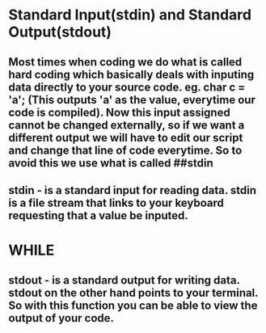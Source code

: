 # Standard Input(stdin) and Standard Output(stdout)

## Most times when coding we do what is called hard coding which basically deals with inputing data directly to your source code. eg. char c = 'a'; (This outputs 'a' as the value, everytime our code is compiled). Now this input assigned cannot be changed externally, so if we want a different output we will have to edit our script and change that line of code everytime. So to avoid this we use what is called ##stdin 


## stdin - is a standard input for reading data. stdin is a file stream that links to your keyboard requesting that a value be inputed.

# WHILE  

## stdout - is a standard output for writing data. stdout on the other hand points to your terminal. So with this function you can be able to view the output of your code. 



